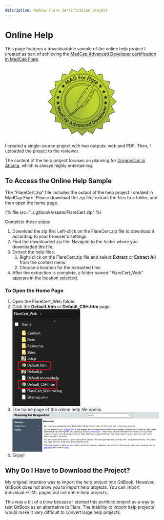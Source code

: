 ```yaml
---
description: MadCap Flare certification project
---
```


# Online Help

This page features a downloadable sample of the online help project I created as part of achieving the [MadCap Advanced Developer certification in MadCap Flare](https://www.madcapsoftware.com/services/certification/how-to-get-mad-certified.aspx).

<div align="center"><img src="../.gitbook/assets/certifiedMAD.PNG" alt="The official logo for MadCap Flare certification."></div>

I created a single-source project with two outputs: web and PDF. Then, I uploaded the project to the reviewer.&#x20;

The content of the help project focuses on planning for [DragonCon in Atlanta](https://www.dragoncon.org/), which is always highly entertaining.&#x20;

## To Access the Online Help Sample

The "FlareCert.zip" file includes the output of the help project I created in MadCap Flare. Please download the zip file, extract the files to a folder, and then open the home page.&#x20;

{% file src="../.gitbook/assets/FlareCert.zip" %}

Complete these steps:

1. Download the zip file: Left-click on the FlareCert.zip file to download it according to your browser's settings.
2. Find the downloaded zip file: Navigate to the folder where you downloaded the file.
3. Extract the help files:&#x20;
   1. Right-click on the FlareCert.zip file and select **Extract** or **Extract All** from the context menu.
   2. Choose a location for the extracted files.&#x20;
4. After the extraction is complete, a folder named "FlareCert\_Web" appears in the location selected.&#x20;

### To Open the Home Page

1. Open the FlareCert\_Web folder.
2. Click the **Default.htm** or **Default\_CSH.htm** page.\
   ![](<../.gitbook/assets/image (2).png>)
3. The home page of the online help file opens.\
   ![](<../.gitbook/assets/image (1).png>)
4. Enjoy!&#x20;

## Why Do I Have to Download the Project?

My original intention was to import the help project into GitBook. However, GitBook does not allow you to import help projects. You can import individual HTML pages but not entire help projects.&#x20;

This was a bit of a blow because I started this portfolio project as a way to test GitBook as an alternative to Flare. The inability to import help projects would make it very difficult to convert large help projects.

